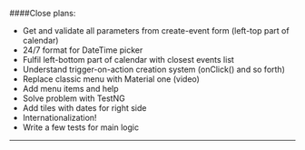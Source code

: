 ####Close plans:
- Get and validate all parameters from create-event form (left-top part of calendar)
- 24/7 format for DateTime picker
- Fulfil left-bottom part of calendar with closest events list
- Understand trigger-on-action creation system (onClick() and so forth)
- Replace classic menu with Material one (video)
- Add menu items and help
- Solve problem with TestNG
- Add tiles with dates for right side
- Internationalization!
- Write a few tests for main logic
___